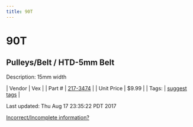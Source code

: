 ```yaml
---
title: 90T
---
```


# 90T
## Pulleys/Belt / HTD-5mm Belt
Description: 	15mm width 

| Vendor | Vex | 
| Part # | [217-3474](http://www.vexrobotics.com/vexpro/motion/belts-and-pulleys/htdbelts15.html) | 
| Unit Price | $9.99 | 
| Tags: | [suggest tags](https://docs.google.com/forms/d/e/1FAIpQLSeWyY8v3RgOty-MyWmh9U0iivNYN_molChYyS-0U-o-kOAv_g/viewform) | 

Last updated: Thu Aug 17 23:35:22 PDT 2017

 [Incorrect/Incomplete information?](https://docs.google.com/forms/d/e/1FAIpQLSeWyY8v3RgOty-MyWmh9U0iivNYN_molChYyS-0U-o-kOAv_g/viewform)